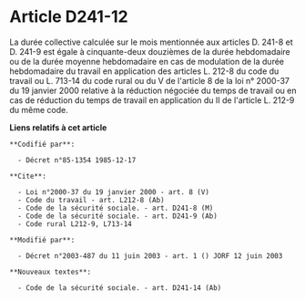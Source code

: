 # Article D241-12

La durée collective calculée sur le mois mentionnée aux articles D. 241-8 et D. 241-9 est égale à cinquante-deux douzièmes de
la durée hebdomadaire ou de la durée moyenne hebdomadaire en cas de modulation de la durée hebdomadaire du travail en
application des articles L. 212-8 du code du travail ou L. 713-14 du code rural ou du V de l'article 8 de la loi n° 2000-37
du 19 janvier 2000 relative à la réduction négociée du temps de travail ou en cas de réduction du temps de travail en
application du II de l'article L. 212-9 du même code.

**Liens relatifs à cet article**

	**Codifié par**:

	  - Décret n°85-1354 1985-12-17

	**Cite**:

	  - Loi n°2000-37 du 19 janvier 2000 - art. 8 (V)
	  - Code du travail - art. L212-8 (Ab)
	  - Code de la sécurité sociale. - art. D241-8 (M)
	  - Code de la sécurité sociale. - art. D241-9 (Ab)
	  - Code rural L212-9, L713-14

	**Modifié par**:

	  - Décret n°2003-487 du 11 juin 2003 - art. 1 () JORF 12 juin 2003

	**Nouveaux textes**:

	  - Code de la sécurité sociale. - art. D241-14 (Ab)
